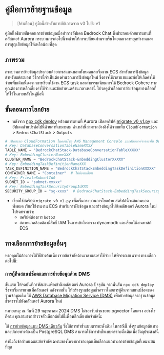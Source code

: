 # คู่มือการย้ายฐานข้อมูล

> [!คำเตือน]
> คู่มือนี้สำหรับการอัปเกรดจาก v0 ไปยัง v1

คู่มือนี้อธิบายขั้นตอนการย้ายข้อมูลเมื่อทำการอัปเดต Bedrock Chat ซึ่งประกอบด้วยการแทนที่คลัสเตอร์ Aurora กระบวนการต่อไปนี้จะช่วยให้การเปลี่ยนผ่านราบรื่นโดยลดเวลาหยุดทำงานและการสูญเสียข้อมูลให้เหลือน้อยที่สุด

## ภาพรวม

กระบวนการย้ายข้อมูลประกอบด้วยการสแกนบอททั้งหมดและเริ่มงาน ECS สำหรับการฝังข้อมูลสำหรับแต่ละบอท วิธีการนี้จำเป็นต้องคำนวณการฝังข้อมูลใหม่ ซึ่งอาจใช้เวลานานและก่อให้เกิดค่าใช้จ่ายเพิ่มเติมเนื่องจากการเรียกใช้งาน ECS task และค่าธรรมเนียมการใช้ Bedrock Cohere หากคุณต้องการหลีกเลี่ยงค่าใช้จ่ายและข้อกำหนดด้านเวลาเหล่านี้ โปรดดูตัวเลือกการย้ายข้อมูลทางเลือกที่ให้ไว้ในภายหลังในคู่มือนี้

## ขั้นตอนการโยกย้าย

- หลังจาก [npx cdk deploy](../README.md#deploy-using-cdk) พร้อมการแทนที่ Aurora เปิดสคริปต์ [migrate_v0_v1.py](./migrate_v0_v1.py) และอัปเดตตัวแปรต่อไปนี้ด้วยค่าที่เหมาะสม ค่าเหล่านี้สามารถอ้างอิงได้จากแท็บ `CloudFormation` > `BedrockChatStack` > `Outputs`

```py
# เปิดสแตก CloudFormation ในคอนโซล AWS Management Console และคัดลอกค่าจากแท็บ Outputs
# Key: DatabaseConversationTableNameXXXX
TABLE_NAME = "BedrockChatStack-DatabaseConversationTableXXXXX"
# Key: EmbeddingClusterNameXXX
CLUSTER_NAME = "BedrockChatStack-EmbeddingClusterXXXXX"
# Key: EmbeddingTaskDefinitionNameXXX
TASK_DEFINITION_NAME = "BedrockChatStackEmbeddingTaskDefinitionXXXXX"
CONTAINER_NAME = "Container"  # ไม่ต้องเปลี่ยน
# Key: PrivateSubnetId0
SUBNET_ID = "subnet-xxxxx"
# Key: EmbeddingTaskSecurityGroupIdXXX
SECURITY_GROUP_ID = "sg-xxxx"  # BedrockChatStack-EmbeddingTaskSecurityGroupXXXXX
```

- เรียกใช้สคริปต์ `migrate_v0_v1.py` เพื่อเริ่มกระบวนการโยกย้าย สคริปต์นี้จะสแกนบอตทั้งหมด เรียกใช้งานงาน ECS สำหรับการฝังข้อมูล และสร้างข้อมูลไปยังคลัสเตอร์ Aurora ใหม่ โปรดทราบว่า:
  - สคริปต์ต้องการ `boto3`
  - สภาพแวดล้อมต้องมีสิทธิ์ IAM ในการเข้าถึงตาราง dynamodb และเรียกใช้งานทาสก์ ECS

## ทางเลือกการย้ายข้อมูลอื่นๆ

หากคุณไม่ต้องการใช้วิธีข้างต้นเนื่องจากข้อจำกัดด้านเวลาและค่าใช้จ่าย ให้พิจารณาแนวทางทางเลือกต่อไปนี้:

### การกู้คืนสแนปช็อตและการย้ายข้อมูลด้วย DMS

ขั้นแรก ให้จดบันทึกรหัสผ่านเพื่อเข้าถึงคลัสเตอร์ Aurora ปัจจุบัน จากนั้นรัน `npx cdk deploy` ซึ่งจะเริ่มการแทนที่คลัสเตอร์ หลังจากนั้น ให้สร้างฐานข้อมูลชั่วคราวโดยการกู้คืนจากสแนปช็อตของฐานข้อมูลเดิม
ใช้ [AWS Database Migration Service (DMS)](https://aws.amazon.com/dms/) เพื่อย้ายข้อมูลจากฐานข้อมูลชั่วคราวไปยังคลัสเตอร์ Aurora ใหม่

หมายเหตุ: ณ วันที่ 29 พฤษภาคม 2024 DMS ไม่รองรับส่วนขยาย pgvector โดยตรง อย่างไรก็ตาม คุณสามารถสำรวจตัวเลือกต่อไปนี้เพื่อหลีกเลี่ยงข้อจำกัดนี้:

ใช้ [การย้ายข้อมูลแบบ DMS เดียวกัน](https://docs.aws.amazon.com/dms/latest/userguide/dm-migrating-data.html) ซึ่งใช้การทำซ้ำแบบตรรกะดั้งเดิม ในกรณีนี้ ทั้งฐานข้อมูลต้นทางและปลายทางต้องเป็น PostgreSQL DMS สามารถใช้การทำซ้ำแบบตรรกะดั้งเดิมเพื่อวัตถุประสงค์นี้

คำนึงถึงข้อกำหนดและข้อจำกัดเฉพาะของโครงการของคุณเมื่อเลือกแนวทางการย้ายข้อมูลที่เหมาะสมที่สุด